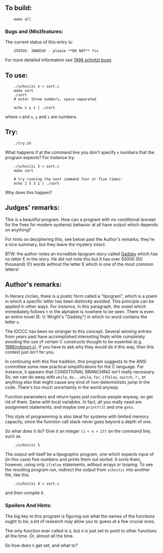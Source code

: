 ## To build:

``` <!---sh-->
    make all
```


### Bugs and (Mis)features:

The current status of this entry is:

```
    STATUS: INABIAF - please **DO NOT** fix
```

For more detailed information see [1998 schnitzi bugs](../../bugs.html#1998_schnitzi).


## To use:

``` <!---sh-->
    ./schnitzi n > sort.c
    make sort
    ./sort
    # enter three numbers, space separated

    echo x y z | ./sort
```

where `n` and `x`, `y` and `z` are numbers.


## Try:

``` <!---sh-->
    ./try.sh
```

What happens if at the command line you don't specify `n` numbers that the
program expects? For instance try:

``` <!---sh-->
    ./schnitzi 5 > sort.c
    make sort

    # try running the next command four or five times:
    echo 2 5 3 1 | ./sort
```

Why does this happen?


## Judges' remarks:

This is a beautiful program.  How can a program with no conditional (except for
the fixes for modern systems) behavior at all have output which
depends on anything?

For hints on deciphering this, see below past the Author's remarks;
they're a nice summary, but they leave the mystery intact.

BTW: the author notes an incredible lipogram story called
[Gadsby](https://www.gutenberg.org/cache/epub/47342/pg47342.txt) which has no
letter E in the story. He did not note this but it has over 50000 (50 thousand)
(!!) words without the letter E which is one of the most common letters!


## Author's remarks:

In literary circles, there is a poetic form called a "lipogram",
which is a poem in which a specific letter has been distinctly
avoided.  This principle can be applied in other ways.  For
instance, in this paragraph, the vowel which immediately follows
`t` in the alphabet is nowhere to be seen.  There is even an
entire novel (E. V. Wright's "Gadsby") in which no word contains
the letter `e`.

The IOCCC has been no stranger to this concept.  Several winning entries from
years past have accomplished interesting feats while completely avoiding the use
of certain C constructs thought to be essential (e.g.
[1988/robison.c](../../1988/robison/robison.c)).  If you have to ask why they would
do it this way, then this contest just isn't for you.

In continuing with this fine tradition, this program suggests to the ANSI
committee some new practical simplifications for the C language.  For instance,
it appears that CONDITIONAL BRANCHING isn't really necessary.  So, we can do
away with `while`, `do...while`, `for`, `if`/`else`, `switch`, `?:`, or anything
else that might cause any kind of non-deterministic jump in the code.  There's
too much uncertainty in the world anyway.

Function parameters and return types just confuse people anyway, so
get rid of them.  Same with local variables.  In fact, all you really
need are assignment statements, and maybe one `printf(3)` and one `goto`.

This style of programming is also ideal for systems with limited
memory capacity, since the function call stack never goes beyond
a depth of one.

So what does it do?  Give it an integer `(1 < n < 27)` on the command
line, such as

``` <!---sh-->
    ./schnitzi 5
```

The output will itself be a lipographic program, one which expects input of
(in this case) five numbers and prints them out sorted.  It sorts
them, however, using only `if/else` statements, without arrays or
looping.  To see the resulting program run, redirect the output from
`schnitzi` into another file, like this

``` <!---sh-->
    ./schnitzi 4 > sort.c
```

and then compile it.

### Spoilers And Hints:

The big key to this program is figuring out what the names of the
functions ought to be; a bit of research may allow you to guess at
a few crucial ones.

The only function ever called is `O`, but `O` is just set to point to
other functions all the time.  Or, almost all the time.

So how does `h` get set, and what to?


<!--

    Copyright © 1984-2024 by Landon Curt Noll. All Rights Reserved.

    You are free to share and adapt this file under the terms of this license:

	Creative Commons Attribution-ShareAlike 4.0 International (CC BY-SA 4.0)

    For more information, see:

	https://creativecommons.org/licenses/by-sa/4.0/

-->
